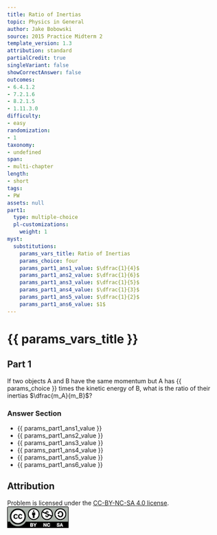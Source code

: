 ```yaml
---
title: Ratio of Inertias
topic: Physics in General
author: Jake Bobowski
source: 2015 Practice Midterm 2
template_version: 1.3
attribution: standard
partialCredit: true
singleVariant: false
showCorrectAnswer: false
outcomes:
- 6.4.1.2
- 7.2.1.6
- 8.2.1.5
- 1.11.3.0
difficulty:
- easy
randomization:
- 1
taxonomy:
- undefined
span:
- multi-chapter
length:
- short
tags:
- PW
assets: null
part1:
  type: multiple-choice
  pl-customizations:
    weight: 1
myst:
  substitutions:
    params_vars_title: Ratio of Inertias
    params_choice: four
    params_part1_ans1_value: $\dfrac{1}{4}$
    params_part1_ans2_value: $\dfrac{1}{6}$
    params_part1_ans3_value: $\dfrac{1}{5}$
    params_part1_ans4_value: $\dfrac{1}{3}$
    params_part1_ans5_value: $\dfrac{1}{2}$
    params_part1_ans6_value: $1$
---
```

# {{ params_vars_title }}

## Part 1

If two objects A and B have the same momentum but A has {{ params_choice }} times the kinetic energy of B, what is the ratio of their inertias $\dfrac{m_A}{m_B}$?

### Answer Section

- {{ params_part1_ans1_value }}
- {{ params_part1_ans2_value }}
- {{ params_part1_ans3_value }}
- {{ params_part1_ans4_value }}
- {{ params_part1_ans5_value }}
- {{ params_part1_ans6_value }}

## Attribution

Problem is licensed under the [CC-BY-NC-SA 4.0 license](https://creativecommons.org/licenses/by-nc-sa/4.0/).<br> ![The Creative Commons 4.0 license requiring attribution-BY, non-commercial-NC, and share-alike-SA license.](https://raw.githubusercontent.com/firasm/bits/master/by-nc-sa.png)